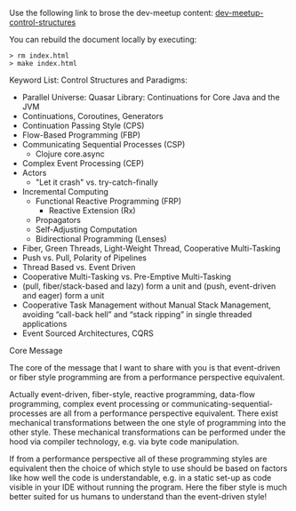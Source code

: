 
Use the following link to brose the dev-meetup content: [dev-meetup-control-structures](https://rawcdn.githack.com/cs224/dev-meetup-control-structures/master/index.html)

You can rebuild the document locally by executing:
~~~~~~~~~~~~~~~~~~~~~~~~~~~~~~~~~~~~~~~~~~ {.bash}
> rm index.html
> make index.html
~~~~~~~~~~~~~~~~~~~~~~~~~~~~~~~~~~~~~~~~~~

Keyword List: Control Structures and Paradigms:

* Parallel Universe: Quasar Library: Continuations for Core Java and the JVM
* Continuations, Coroutines, Generators
* Continuation Passing Style (CPS)
* Flow-Based Programming (FBP)
* Communicating Sequential Processes (CSP)
  * Clojure core.async
* Complex Event Processing (CEP)
* Actors
  * "Let it crash" vs. try-catch-finally
* Incremental Computing
  * Functional Reactive Programming (FRP)
    * Reactive Extension (Rx)
  * Propagators
  * Self-Adjusting Computation
  * Bidirectional Programming (Lenses)
* Fiber, Green Threads, Light-Weight Thread, Cooperative Multi-Tasking
* Push vs. Pull, Polarity of Pipelines
* Thread Based vs. Event Driven
* Cooperative Multi-Tasking vs. Pre-Emptive Multi-Tasking
* (pull, fiber/stack-based and lazy) form a unit and (push, event-driven and eager) form a unit
* Cooperative Task Management without Manual Stack Management, avoiding “call-back hell” and “stack ripping” in single threaded applications
* Event Sourced Architectures, CQRS

Core Message

The core of the message that I want to share with you is that event-driven or fiber style programming are from a performance perspective equivalent.

Actually event-driven, fiber-style, reactive programming, data-flow programming, complex event processing or communicating-sequential-processes are all from a performance perspective equivalent. There exist mechanical transformations between the one style of programming into the other style. These mechanical transformations can be performed under the hood via compiler technology, e.g. via byte code manipulation.

If from a performance perspective all of these programming styles are equivalent then the choice of which style to use should be based on factors like how well the code is understandable, e.g. in a static set-up as code visible in your IDE without running the program. Here the fiber style is much better suited for us humans to understand than the event-driven style!

